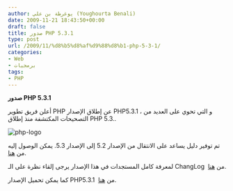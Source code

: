 ```yaml
---
author: يوغرطة بن علي (Youghourta Benali)
date: 2009-11-21 18:43:50+00:00
draft: false
title: صدور PHP 5.3.1
type: post
url: /2009/11/%d8%b5%d8%af%d9%88%d8%b1-php-5-3-1/
categories:
- Web
- برمجيات
tags:
- PHP
---
```


**صدور PHP 5.3.1**



أعلن فريق تطوير PHP عن إطلاق الإصدار PHP5.3.1 ، و التي تحوي على العديد من التصحيحات المكتشفة منذ إطلاق PHP 5.3..

![php-logo](https://www.it-scoop.com/wp-content/uploads/2009/11/php-logo.png)


تم توفير دليل يساعد على الانتقال من الإصدار 5.2 إلى الإصدار 5.3. يمكن الوصول إليه من [هنا](http://php.net/manual/en/migration53.php).

لمعرفة كامل المستجدات في هذا الإصدار يرجى إلقاء نظرة على الـ ChangLog  من [هنا](http://us2.php.net/ChangeLog-5.php#5.3.1).

كما يمكن تحميل الإصدار PHP5.3.1  من [هنا](http://us2.php.net/downloads.php).
